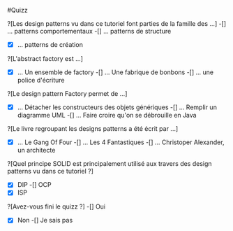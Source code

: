 #Quizz

?[Les design patterns vu dans ce tutoriel font parties de la famille des ...]
-[] ... patterns comportementaux
-[] ... patterns de structure
-[x] ... patterns de création

?[L'abstract factory est ...]
-[x] ... Un ensemble de factory
-[] ... Une fabrique de bonbons
-[] ... une police d'écriture

?[Le design pattern Factory permet de ...]
-[x] ... Détacher les constructeurs des objets génériques
-[] ... Remplir un diagramme UML
-[] ... Faire croire qu'on se débrouille en Java

?[Le livre regroupant les designs patterns a été écrit par ...]
-[x] ... Le Gang Of Four
-[] ... Les 4 Fantastiques
-[] ... Christoper Alexander, un architecte

?[Quel principe SOLID est principalement utilisé aux travers des design patterns vu dans ce tutoriel ?]
-[x] DIP
-[] OCP
-[x] ISP

?[Avez-vous fini le quizz ?]
-[] Oui
-[x] Non
-[] Je sais pas

